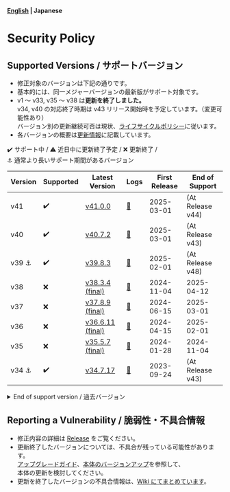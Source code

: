 **[English](https://github.com/cwtickle/danoniplus-docs/wiki/SecurityPolicy) | Japanese**

# Security Policy

## Supported Versions / サポートバージョン

- 修正対象のバージョンは下記の通りです。
- 基本的には、同一メジャーバージョンの最新版がサポート対象です。
- v1 ～ v33, v35 ～ v38 は**更新を終了しました。**  
  v34, v40 の対応終了時期は v43 リリース開始時を予定しています。（変更可能性あり）  
  バージョン別の更新継続可否は現状、[ライフサイクルポリシー](https://github.com/cwtickle/danoniplus/wiki/LifecyclePolicy)に従います。
- 各バージョンの概要は[更新情報](https://github.com/cwtickle/danoniplus/wiki/UpdateInfo)に記載しています。

:heavy_check_mark: サポート中 /
:warning: 近日中に更新終了予定 /
:x: 更新終了 /  
:anchor: 通常より長いサポート期間があるバージョン

| Version      | Supported          | Latest Version                                                                 | Logs                                                                   | First Release | End of Support   |
| ------------ | ------------------ | ------------------------------------------------------------------------------ | ---------------------------------------------------------------------- | ------------- | ---------------- |
| v41          | :heavy_check_mark: | [v41.0.0](https://github.com/cwtickle/danoniplus/releases/tag/v41.0.0)         | [:memo:](https://github.com/cwtickle/danoniplus/wiki/Changelog-latest) | 2025-03-01    | (At Release v44) |
| v40          | :heavy_check_mark: | [v40.7.2](https://github.com/cwtickle/danoniplus/releases/tag/v40.7.2)         | [:memo:](https://github.com/cwtickle/danoniplus/wiki/Changelog-v40) | 2025-03-01    | (At Release v43) |
| v39 :anchor: | :heavy_check_mark: | [v39.8.3](https://github.com/cwtickle/danoniplus/releases/tag/v39.8.3)         | [:memo:](https://github.com/cwtickle/danoniplus/wiki/Changelog-v39) | 2025-02-01    | (At Release v48) |
| v38          | :x:                | [v38.3.4 (final)](https://github.com/cwtickle/danoniplus/releases/tag/v38.3.4)         | [:memo:](https://github.com/cwtickle/danoniplus/wiki/Changelog-v38) | 2024-11-04    | 2025-04-12 |
| v37          | :x:                | [v37.8.9 (final)](https://github.com/cwtickle/danoniplus/releases/tag/v37.8.9)         | [:memo:](https://github.com/cwtickle/danoniplus/wiki/Changelog-v37)    | 2024-06-15    | 2025-03-01 |
| v36          | :x:                | [v36.6.11 (final)](https://github.com/cwtickle/danoniplus/releases/tag/v36.6.11)         | [:memo:](https://github.com/cwtickle/danoniplus/wiki/Changelog-v36)    | 2024-04-15    | 2025-02-01 |
| v35          | :x:                | [v35.5.7 (final)](https://github.com/cwtickle/danoniplus/releases/tag/v35.5.7) | [:memo:](https://github.com/cwtickle/danoniplus/wiki/Changelog-v35)    | 2024-01-28    | 2024-11-04       |
| v34 :anchor: | :heavy_check_mark: | [v34.7.17](https://github.com/cwtickle/danoniplus/releases/tag/v34.7.17)       | [:memo:](https://github.com/cwtickle/danoniplus/wiki/Changelog-v34)    | 2023-09-24    | (At Release v43) |

<details>
<summary>End of support version / 過去バージョン</summary>

| Version      | Supported | Latest Version                                                                   | Logs                                                                | First Release | End of Support |
| ------------ | --------- | -------------------------------------------------------------------------------- | ------------------------------------------------------------------- | ------------- | -------------- |
| v33          | :x:       | [v33.7.8 (final)](https://github.com/cwtickle/danoniplus/releases/tag/v33.7.8)   | [:memo:](https://github.com/cwtickle/danoniplus/wiki/Changelog-v33) | 2023-07-29    | 2024-04-15     |
| v32          | :x:       | [v32.7.7 (final)](https://github.com/cwtickle/danoniplus/releases/tag/v32.7.7)   | [:memo:](https://github.com/cwtickle/danoniplus/wiki/Changelog-v32) | 2023-05-07    | 2024-01-28     |
| v31          | :x:       | [v31.7.7 (final)](https://github.com/cwtickle/danoniplus/releases/tag/v31.7.7)   | [:memo:](https://github.com/cwtickle/danoniplus/wiki/Changelog-v31) | 2023-03-20    | 2023-09-24     |
| v30          | :x:       | [v30.6.3 (final)](https://github.com/cwtickle/danoniplus/releases/tag/v30.6.3)   | [:memo:](https://github.com/cwtickle/danoniplus/wiki/Changelog-v30) | 2023-02-10    | 2023-07-29     |
| v29 :anchor: | :x:       | [v29.4.15 (final)](https://github.com/cwtickle/danoniplus/releases/tag/v29.4.15) | [:memo:](https://github.com/cwtickle/danoniplus/wiki/Changelog-v29) | 2022-11-05    | 2024-11-04     |
| v28          | :x:       | [v28.6.7 (final)](https://github.com/cwtickle/danoniplus/releases/tag/v28.6.7)   | [:memo:](https://github.com/cwtickle/danoniplus/wiki/Changelog-v28) | 2022-08-21    | 2023-03-20     |
| v27          | :x:       | [v27.8.7 (final)](https://github.com/cwtickle/danoniplus/releases/tag/v27.8.7)   | [:memo:](https://github.com/cwtickle/danoniplus/wiki/Changelog-v27) | 2022-03-18    | 2023-02-10     |
| v26          | :x:       | [v26.7.6 (final)](https://github.com/cwtickle/danoniplus/releases/tag/v26.7.6)   | [:memo:](https://github.com/cwtickle/danoniplus/wiki/Changelog-v26) | 2022-01-30    | 2022-11-05     |
| v25          | :x:       | [v25.5.10 (final)](https://github.com/cwtickle/danoniplus/releases/tag/v25.5.10) | [:memo:](https://github.com/cwtickle/danoniplus/wiki/Changelog-v25) | 2022-01-04    | 2022-08-21     |
| v24 :anchor: | :x:       | [v24.6.19 (final)](https://github.com/cwtickle/danoniplus/releases/tag/v24.6.19) | [:memo:](https://github.com/cwtickle/danoniplus/wiki/Changelog-v24) | 2021-10-24    | 2023-07-29     |
| v23          | :x:       | [v23.5.6 (final)](https://github.com/cwtickle/danoniplus/releases/tag/v23.5.6)   | [:memo:](https://github.com/cwtickle/danoniplus/wiki/Changelog-v23) | 2021-09-04    | 2022-01-30     |
| v22          | :x:       | [v22.5.6 (final)](https://github.com/cwtickle/danoniplus/releases/tag/v22.5.6)   | [:memo:](https://github.com/cwtickle/danoniplus/wiki/Changelog-v22) | 2021-04-28    | 2022-01-04     |
| v21          | :x:       | [v21.5.6 (final)](https://github.com/cwtickle/danoniplus/releases/tag/v21.5.6)   | [:memo:](https://github.com/cwtickle/danoniplus/wiki/Changelog-v21) | 2021-03-12    | 2021-10-24     |
| v20          | :x:       | [v20.5.4 (final)](https://github.com/cwtickle/danoniplus/releases/tag/v20.5.4)   | [:memo:](https://github.com/cwtickle/danoniplus/wiki/Changelog-v20) | 2021-02-12    | 2021-09-04     |
| v19 :anchor: | :x:       | [v19.5.17 (final)](https://github.com/cwtickle/danoniplus/releases/tag/v19.5.17) | [:memo:](https://github.com/cwtickle/danoniplus/wiki/Changelog-v19) | 2021-01-17    | 2022-08-21     |
| v18          | :x:       | [v18.9.6 (final)](https://github.com/cwtickle/danoniplus/releases/tag/v18.9.6)   | [:memo:](https://github.com/cwtickle/danoniplus/wiki/Changelog-v18) | 2020-10-25    | 2021-03-12     |
| v17          | :x:       | [v17.5.9 (final)](https://github.com/cwtickle/danoniplus/releases/tag/v17.5.9)   | [:memo:](https://github.com/cwtickle/danoniplus/wiki/Changelog-v17) | 2020-09-27    | 2021-02-12     |
| v16          | :x:       | [v16.4.10 (final)](https://github.com/cwtickle/danoniplus/releases/tag/v16.4.10) | [:memo:](https://github.com/cwtickle/danoniplus/wiki/Changelog-v16) | 2020-08-06    | 2021-01-17     |
| v15          | :x:       | [v15.7.5 (final)](https://github.com/cwtickle/danoniplus/releases/tag/v15.7.5)   | [:memo:](https://github.com/cwtickle/danoniplus/wiki/Changelog-v15) | 2020-05-13    | 2020-10-25     |
| v14 :anchor: | :x:       | [v14.5.21 (final)](https://github.com/cwtickle/danoniplus/releases/tag/v14.5.21) | [:memo:](https://github.com/cwtickle/danoniplus/wiki/Changelog-v14) | 2020-04-29    | 2021-09-04     |
| v13          | :x:       | [v13.6.8 (final)](https://github.com/cwtickle/danoniplus/releases/tag/v13.6.8)   | [:memo:](https://github.com/cwtickle/danoniplus/wiki/Changelog-v13) | 2020-03-29    | 2020-08-06     |
| v12          | :x:       | [v12.3.6 (final)](https://github.com/cwtickle/danoniplus/releases/tag/v12.3.6)   | [:memo:](https://github.com/cwtickle/danoniplus/wiki/Changelog-v12) | 2020-02-09    | 2020-05-13     |
| v11          | :x:       | [v11.4.5 (final)](https://github.com/cwtickle/danoniplus/releases/tag/v11.4.5)   | [:memo:](https://github.com/cwtickle/danoniplus/wiki/Changelog-v11) | 2019-12-14    | 2020-04-18     |
| v10          | :x:       | [v10.5.5 (final)](https://github.com/cwtickle/danoniplus/releases/tag/v10.5.5)   | [:memo:](https://github.com/cwtickle/danoniplus/wiki/Changelog-v10) | 2019-11-04    | 2020-02-10     |
| v9 :anchor:  | :x:       | [v9.4.27 (final)](https://github.com/cwtickle/danoniplus/releases/tag/v9.4.27)   | [:memo:](https://github.com/cwtickle/danoniplus/wiki/Changelog-v9)  | 2019-10-08    | 2021-01-17     |
| v8           | :x:       | [v8.7.10 (final)](https://github.com/cwtickle/danoniplus/releases/tag/v8.7.10)   | [:memo:](https://github.com/cwtickle/danoniplus/wiki/Changelog-v8)  | 2019-09-08    | 2019-12-14     |
| v7           | :x:       | [v7.9.13 (final)](https://github.com/cwtickle/danoniplus/releases/tag/v7.9.13)   | [:memo:](https://github.com/cwtickle/danoniplus/wiki/Changelog-v7)  | 2019-07-08    | 2019-11-04     |
| v6           | :x:       | [v6.6.13 (final)](https://github.com/cwtickle/danoniplus/releases/tag/v6.6.13)   | [:memo:](https://github.com/cwtickle/danoniplus/wiki/Changelog-v6)  | 2019-06-22    | 2019-11-04     |
| v5           | :x:       | [v5.12.17 (final)](https://github.com/cwtickle/danoniplus/releases/tag/v5.12.17) | [:memo:](https://github.com/cwtickle/danoniplus/wiki/Changelog-v5)  | 2019-05-16    | 2019-12-14     |
| v4           | :x:       | [v4.10.22 (final)](https://github.com/cwtickle/danoniplus/releases/tag/v4.10.22) | [:memo:](https://github.com/cwtickle/danoniplus/wiki/Changelog-v4)  | 2019-04-25    | 2019-10-08     |
| v3           | :x:       | [v3.13.9 (final)](https://github.com/cwtickle/danoniplus/releases/tag/v3.13.9)   | [:memo:](https://github.com/cwtickle/danoniplus/wiki/Changelog-v3)  | 2019-02-25    | 2019-06-18     |
| v2           | :x:       | [v2.9.11 (final)](https://github.com/cwtickle/danoniplus/releases/tag/v2.9.11)   | [:memo:](https://github.com/cwtickle/danoniplus/wiki/Changelog-v2)  | 2019-01-18    | 2019-06-18     |
| v1           | :x:       | [v1.15.17 (final)](https://github.com/cwtickle/danoniplus/releases/tag/v1.15.17) | [:memo:](https://github.com/cwtickle/danoniplus/wiki/Changelog-v1)  | 2018-11-25    | 2019-10-08     |

</details>

## Reporting a Vulnerability / 脆弱性・不具合情報

- 修正内容の詳細は [Release](https://github.com/cwtickle/danoniplus/releases) をご覧ください。
- 更新終了したバージョンについては、不具合が残っている可能性があります。  
  [アップグレードガイド](https://github.com/cwtickle/danoniplus/wiki/MigrationGuide)、[本体のバージョンアップ](https://github.com/cwtickle/danoniplus/wiki/HowToUpdate)を参照して、  
  本体の更新を検討してください。
- 更新を終了したバージョンの不具合情報は、[Wiki にてまとめています](https://github.com/cwtickle/danoniplus/wiki/DeprecatedVersionBugs)。
